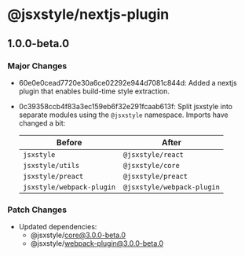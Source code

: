 # @jsxstyle/nextjs-plugin

## 1.0.0-beta.0

### Major Changes

- 60e0e0cead7720e30a6ce02292e944d7081c844d: Added a nextjs plugin that enables build-time style extraction.
- 0c39358ccb4f83a3ec159eb6f32e291fcaab613f: Split jsxstyle into separate modules using the `@jsxstyle` namespace. Imports have changed a bit:

  | Before                    | After                      |
  | ------------------------- | -------------------------- |
  | `jsxstyle`                | `@jsxstyle/react`          |
  | `jsxstyle/utils`          | `@jsxstyle/core`           |
  | `jsxstyle/preact`         | `@jsxstyle/preact`         |
  | `jsxstyle/webpack-plugin` | `@jsxstyle/webpack-plugin` |

### Patch Changes

- Updated dependencies:
  - @jsxstyle/core@3.0.0-beta.0
  - @jsxstyle/webpack-plugin@3.0.0-beta.0
